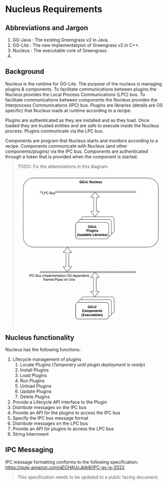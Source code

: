 # Nucleus Requirements

## Abbreviations and Jargon

1. GG-Java : The existing Greengrass v2 in Java.
2. GG-Lite : The new implementatyion of Greengrass v2 in C++.
3. Nucleus : The executable core of Greengrass.
4.

## Background

Nucleus is the runtime for GG-Lite. The purpose of the nucleus is managing
plugins & components. To facilitate communications between plugins the Nucleus
provides the Local Process Communications (LPC) bus. To facilitate
communications between components the Nucleus provides the Interprocess
Communications (IPC) bus. Plugins are libraries (details are OS specific) that
Nucleus loads at runtime according to a recipe.

Plugins are authenticated as they are installed and as they load. Once loaded
they are trusted entities and are safe to execute inside the Nucleus process.
Plugins communicate via the LPC bus.

Components are program that Nucleus starts and monitors according to a recipe.
Components communicate with Nucleus (and other components/plugins) via the IPC
bus. Components are authenticated through a token that is provided when the
component is started.

> TODO: Fix the abbreviations in this diagram.
>
> ![](./images/top_level_nucleus_components.png "top level block diagram")

## Nucleus functionality

Nucleus has the following functions:

1. Lifecycle management of plugins
   1. Locate Plugins (_Temporary until plugin deployment is ready_)
   2. Install Plugins
   3. Load Plugins
   4. Run Plugins
   5. Unload Plugins
   6. Update Plugins
   7. Delete Plugins
2. Provide a Lifecycle API interface to the Plugin
3. Distribute messages on the IPC bus
4. Provide an API for the plugins to access the IPC bus
5. Specify the IPC bus message format
6. Distribute messages on the LPC bus
7. Provide an API for plugins to access the LPC bus
8. String Internment

## IPC Messaging

IPC message formatting conforms to the following specification:
https://quip-amazon.com/aECHAUcJkIk8/IPC-as-is-2022

> This specification needs to be updated to a public facing document.
